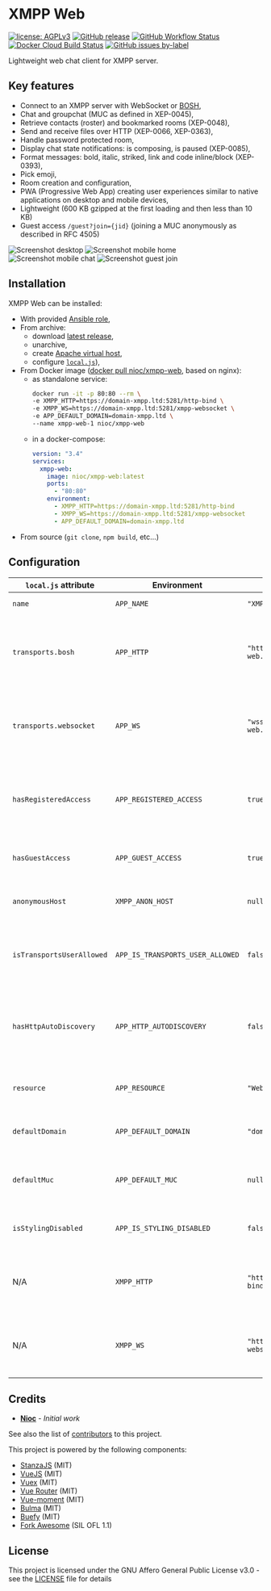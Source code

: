 # XMPP Web

[![license: AGPLv3](https://img.shields.io/badge/license-AGPLv3-blue.svg)](https://www.gnu.org/licenses/agpl-3.0)
[![GitHub release](https://img.shields.io/github/release/nioc/xmpp-web.svg)](https://github.com/nioc/xmpp-web/releases/latest)
[![GitHub Workflow Status](https://img.shields.io/github/workflow/status/nioc/xmpp-web/Docker%20Image%20CI?label=github%20build)](https://github.com/nioc/xmpp-web/actions/workflows/docker-image.yml)
[![Docker Cloud Build Status](https://img.shields.io/docker/cloud/build/nioc/xmpp-web)](https://hub.docker.com/r/nioc/xmpp-web/builds)
[![GitHub issues by-label](https://img.shields.io/github/issues/nioc/xmpp-web/help%20wanted?label=issues%20need%20help)](https://github.com/nioc/xmpp-web/labels/help%20wanted)

Lightweight web chat client for XMPP server.

## Key features

-   Connect to an XMPP server with WebSocket or [BOSH](https://xmpp.org/about/technology-overview.html#bosh),
-   Chat and groupchat (MUC as defined in XEP-0045),
-   Retrieve contacts (roster) and bookmarked rooms (XEP-0048),
-   Send and receive files over HTTP (XEP-0066, XEP-0363),
-   Handle password protected room,
-   Display chat state notifications: is composing, is paused (XEP-0085),
-   Format messages: bold, italic, striked, link and code inline/block (XEP-0393),
-   Pick emoji,
-   Room creation and configuration,
-   PWA (Progressive Web App) creating user experiences similar to native applications on desktop and mobile devices,
-   Lightweight (600 KB gzipped at the first loading and then less than 10 KB)
-   Guest access `/guest?join={jid}` (joining a MUC anonymously as described in RFC 4505)

![Screenshot desktop](/docs/screenshot-desktop-main.png)
![Screenshot mobile home](/docs/screenshot-mobile-main.png) ![Screenshot mobile chat](/docs/screenshot-mobile-chat.png)
![Screenshot guest join](/docs/screenshot-guest-join.png)

## Installation

XMPP Web can be installed:
-   With provided [Ansible role](/docs/ansible/xmpp-web/README.md),
-   From archive:
    -   download [latest release](https://github.com/nioc/xmpp-web/releases/latest),
    -   unarchive,
    -   create [Apache virtual host](/docs/apache.conf),
    -   configure [`local.js`](public/local.js)),
-   From Docker image ([docker pull nioc/xmpp-web](https://hub.docker.com/r/nioc/xmpp-web), based on nginx):
    -   as standalone service:
        ``` bash
        docker run -it -p 80:80 --rm \
        -e XMPP_HTTP=https://domain-xmpp.ltd:5281/http-bind \
        -e XMPP_WS=https://domain-xmpp.ltd:5281/xmpp-websocket \
        -e APP_DEFAULT_DOMAIN=domain-xmpp.ltd \
        --name xmpp-web-1 nioc/xmpp-web
        ```
    -   in a docker-compose:
        ``` yml
        version: "3.4"
        services:
          xmpp-web:
            image: nioc/xmpp-web:latest
            ports:
              - "80:80"
            environment: 
              - XMPP_HTTP=https://domain-xmpp.ltd:5281/http-bind
              - XMPP_WS=https://domain-xmpp.ltd:5281/xmpp-websocket
              - APP_DEFAULT_DOMAIN=domain-xmpp.ltd
        ```
-   From source (`git clone`, `npm build`, etc...)

## Configuration

| `local.js` attribute      | Environment                      | Default                                      | Description
| ------------------------- |----------------------------------| ---------------------------------------------|---------------------------
| `name`                    | `APP_NAME`                       | `"XMPP web"`                                 | Application name
| `transports.bosh`         | `APP_HTTP`                       | `"https://chat.domain-web.ltd/http-bind"`    | BOSH endpoint used by application (proxy or direct XMPP server)
| `transports.websocket`    | `APP_WS`                         | `"wss://chat.domain-web.ltd/xmpp-websocket"` | Websocket endpoint used by application  (proxy or direct XMPP server)
| `hasRegisteredAccess`     | `APP_REGISTERED_ACCESS`          | `true`                                       | Set to `false` to disable registered users components (guest access only)
| `hasGuestAccess`          | `APP_GUEST_ACCESS`               | `true`                                       | Set to `false` to disable guest users components
| `anonymousHost`           | `XMPP_ANON_HOST`                 | `null`                                       | Virtual host used for guest access (anonymous)
| `isTransportsUserAllowed` | `APP_IS_TRANSPORTS_USER_ALLOWED` | `false`                                      | Allow user to set endpoints on the fly in login component
| `hasHttpAutoDiscovery`    | `APP_HTTP_AUTODISCOVERY`         | `false`                                      | Allow to retrieve a `.well-known/host-meta.json` if user log on a different domain
| `resource`                | `APP_RESOURCE`                   | `"Web XMPP"`                                 | Resource (client) affected to user
| `defaultDomain`           | `APP_DEFAULT_DOMAIN`             | `"domain-xmpp.ltd"`                          | Domain used if user do not provide a full jid
| `defaultMuc`              | `APP_DEFAULT_MUC`                | `null`                                       | MUC used if user do not provide a full room jid (join & create)
| `isStylingDisabled`       | `APP_IS_STYLING_DISABLED`        | `false`                                      | Set to `true` for disable messages styling
| N/A                       | `XMPP_HTTP`                      | `"http://localhost:5280/http-bind"`          | BOSH endpoint proxyfied by Nginx (on a docker installation)
| N/A                       | `XMPP_WS`                        | `"http://localhost:5280/xmpp-websocket"`     | Websocket endpoint proxyfied by Nginx (on a docker installation)

## Credits

-   **[Nioc](https://github.com/nioc/)** - _Initial work_

See also the list of [contributors](https://github.com/nioc/xmpp-web/contributors) to this project.

This project is powered by the following components:
-   [StanzaJS](https://github.com/legastero/stanza) (MIT)
-   [VueJS](https://vuejs.org/) (MIT)
-   [Vuex](https://vuex.vuejs.org/) (MIT)
-   [Vue Router](https://router.vuejs.org/) (MIT)
-   [Vue-moment](https://github.com/brockpetrie/vue-moment) (MIT)
-   [Bulma](https://bulma.io/) (MIT)
-   [Buefy](https://buefy.github.io) (MIT)
-   [Fork Awesome](https://forkaweso.me) (SIL OFL 1.1)

## License

This project is licensed under the GNU Affero General Public License v3.0 - see the [LICENSE](LICENSE.md) file for details
